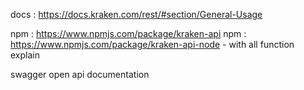 docs : https://docs.kraken.com/rest/#section/General-Usage

npm : https://www.npmjs.com/package/kraken-api
npm : https://www.npmjs.com/package/kraken-api-node - with all function explain

swagger open api documentation
